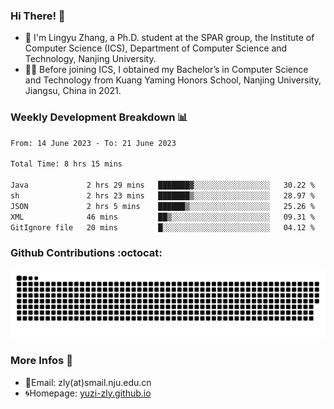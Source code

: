 ### Hi There! 👋 
- 🐳 I'm Lingyu Zhang, a Ph.D. student at the SPAR group, the Institute of Computer Science (ICS), Department of Computer Science and Technology, Nanjing University.
- 🧑‍🎓 Before joining ICS, I obtained my Bachelor’s in Computer Science and Technology from Kuang Yaming Honors School, Nanjing University, Jiangsu, China in 2021.

### Weekly Development Breakdown :bar_chart:

<!--START_SECTION:waka-->

```txt
From: 14 June 2023 - To: 21 June 2023

Total Time: 8 hrs 15 mins

Java             2 hrs 29 mins   ███████▓░░░░░░░░░░░░░░░░░   30.22 %
sh               2 hrs 23 mins   ███████▒░░░░░░░░░░░░░░░░░   28.97 %
JSON             2 hrs 5 mins    ██████▒░░░░░░░░░░░░░░░░░░   25.26 %
XML              46 mins         ██▒░░░░░░░░░░░░░░░░░░░░░░   09.31 %
GitIgnore file   20 mins         █░░░░░░░░░░░░░░░░░░░░░░░░   04.12 %
```

<!--END_SECTION:waka-->

### Github Contributions :octocat:

![](https://raw.githubusercontent.com/yuzi-zly/yuzi-zly/output/github-contribution-grid-snake.svg)              


### More Infos 📖

- 📧Email: zly(at)smail.nju.edu.cn
- 🌀Homepage: [yuzi-zly.github.io](https://yuzi-zly.github.io/)
